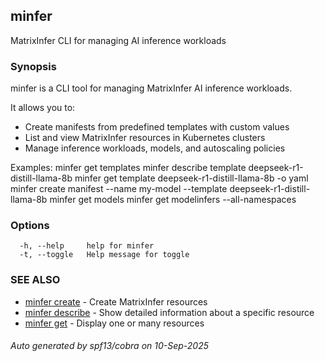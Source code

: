 ## minfer

MatrixInfer CLI for managing AI inference workloads

### Synopsis

minfer is a CLI tool for managing MatrixInfer AI inference workloads.

It allows you to:
- Create manifests from predefined templates with custom values
- List and view MatrixInfer resources in Kubernetes clusters
- Manage inference workloads, models, and autoscaling policies

Examples:
  minfer get templates
  minfer describe template deepseek-r1-distill-llama-8b
  minfer get template deepseek-r1-distill-llama-8b -o yaml
  minfer create manifest --name my-model --template deepseek-r1-distill-llama-8b
  minfer get models
  minfer get modelinfers --all-namespaces

### Options

```
  -h, --help     help for minfer
  -t, --toggle   Help message for toggle
```

### SEE ALSO

* [minfer create](minfer_create.md)	 - Create MatrixInfer resources
* [minfer describe](minfer_describe.md)	 - Show detailed information about a specific resource
* [minfer get](minfer_get.md)	 - Display one or many resources

###### Auto generated by spf13/cobra on 10-Sep-2025

